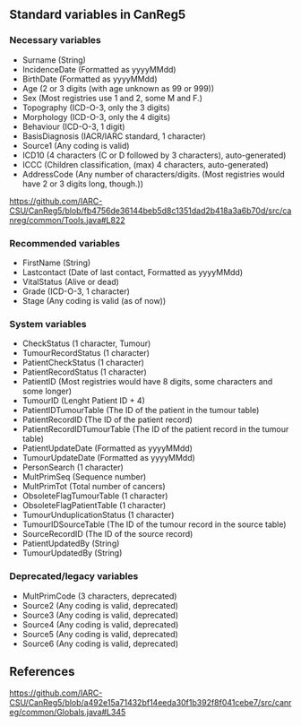## Standard variables in CanReg5

### Necessary variables

- Surname (String)
- IncidenceDate (Formatted as yyyyMMdd)
- BirthDate (Formatted as yyyyMMdd)
- Age (2 or 3 digits (with age unknown as 99 or 999))
- Sex (Most registries use 1 and 2, some M and F.)
- Topography (ICD-O-3, only the 3 digits)
- Morphology (ICD-O-3, only the 4 digits)
- Behaviour (ICD-O-3, 1 digit)
- BasisDiagnosis (IACR/IARC standard, 1 character)
- Source1 (Any coding is valid)
- ICD10 (4 characters (C or D followed by 3 characters), auto-generated)
- ICCC (Children classification, (max) 4 characters, auto-generated)
- AddressCode (Any number of characters/digits. (Most registries would have 2 or 3 digits long, though.))

https://github.com/IARC-CSU/CanReg5/blob/fb4756de36144beb5d8c1351dad2b418a3a6b70d/src/canreg/common/Tools.java#L822

### Recommended variables

- FirstName (String)
- Lastcontact (Date of last contact, Formatted as yyyyMMdd)
- VitalStatus (Alive or dead)
- Grade (ICD-O-3, 1 character)
- Stage (Any coding is valid (as of now))

### System variables

- CheckStatus (1 character, Tumour)
- TumourRecordStatus (1 character)
- PatientCheckStatus (1 character)
- PatientRecordStatus (1 character)
- PatientID (Most registries would have 8 digits, some characters and some longer)
- TumourID (Lenght Patient ID + 4)
- PatientIDTumourTable (The ID of the patient in the tumour table)
- PatientRecordID (The ID of the patient record)
- PatientRecordIDTumourTable (The ID of the patient record in the tumour table)
- PatientUpdateDate (Formatted as yyyyMMdd)
- TumourUpdateDate (Formatted as yyyyMMdd)
- PersonSearch (1 character)
- MultPrimSeq (Sequence number)
- MultPrimTot (Total number of cancers)
- ObsoleteFlagTumourTable (1 character)
- ObsoleteFlagPatientTable (1 character)
- TumourUnduplicationStatus (1 character)
- TumourIDSourceTable (The ID of the tumour record in the source table)
- SourceRecordID (The ID of the source record)
- PatientUpdatedBy (String)
- TumourUpdatedBy (String)

### Deprecated/legacy variables

- MultPrimCode (3 characters, deprecated)
- Source2 (Any coding is valid, deprecated)
- Source3 (Any coding is valid, deprecated)
- Source4 (Any coding is valid, deprecated)
- Source5 (Any coding is valid, deprecated)
- Source6 (Any coding is valid, deprecated)

## References

https://github.com/IARC-CSU/CanReg5/blob/a492e15a71432bf14eeda30f1b392f8f041cebe7/src/canreg/common/Globals.java#L345
